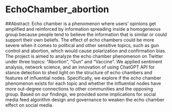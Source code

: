 # EchoChamber_abortion

##Abstract:
Echo chamber is a phenomenon where users’ opinions get amplified and reinforced by information spreading inside a homogeneous group because people tend to believe the information that is similar or could support their own beliefs. The effect of echo chambers could be more severe when it comes to political and other sensitive topics, such as gun control and abortion, which would cause polarization and confirmation bias. The project is aimed to analyze the echo chamber phenomenon on Twitter under three topics: “Abortion”, “Gun” and “Vaccine”. We applied sentiment analysis, network science, and an innovation of using ChatGPT API for stance detection to shed light on the structure of echo chambers and features of influential nodes. Specifically, we explore if the echo chamber phenomenon exists for each topic and whether the influential nodes have more out-degree connections to other communities and the opposing group. Based on our findings, we provided some implications for social media feed algorithm design and governance to weaken the echo chamber effect on social media.
